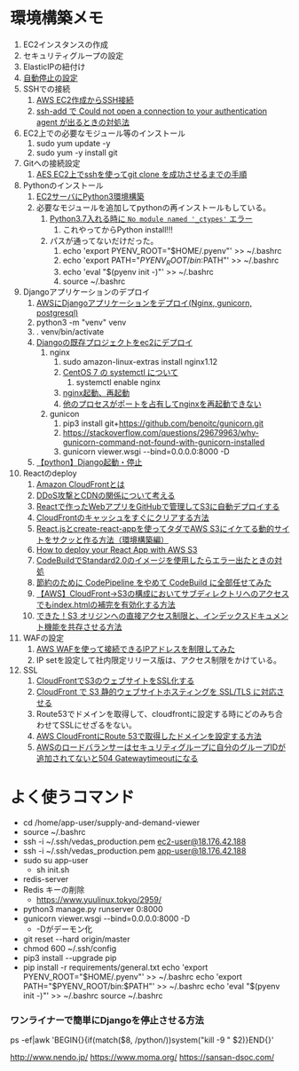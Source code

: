 # 環境構築メモ
 1. EC2インスタンスの作成
 2. セキュリティグループの設定
 3. ElasticIPの紐付け
 4. [自動停止の設定](https://qiita.com/kosuge/items/dfaf7e6586da17818039)
 5. SSHでの接続
    1. [AWS EC2作成からSSH接続](https://qiita.com/gurensouen/items/7382c2d14763436466d2)
    2. [ssh-add で Could not open a connection to your authentication agent が出るときの対処法](https://qiita.com/ytheta/items/cbbd0b833c19784dfa1e)
 6. EC2上での必要なモジュール等のインストール
    1. sudo yum update -y
    2. sudo yum -y install git
 7. Gitへの接続設定
    1. [AES EC2上でsshを使ってgit clone を成功させるまでの手順](https://qiita.com/konuma1022/items/986eb58d4b94bef0c0a5)
 8. Pythonのインストール
    1. [EC2サーバにPython3環境構築](https://qiita.com/tisk_jdb/items/01bd6ef9209acc3a275f)
    2. 必要なモジュールを追加してpythonの再インストールもしている。
       1. [Python3.7入れる時に `No module named '_ctypes'` エラー](http://saruhei1989.hatenablog.com/entry/2019/04/06/090000)
          1. これやってからPython install!!!
       2. パスが通ってないだけだった。
          1. echo 'export PYENV_ROOT="$HOME/.pyenv"' >> ~/.bashrc
          2. echo 'export PATH="$PYENV_ROOT/bin:$PATH"' >> ~/.bashrc
          3. echo 'eval "$(pyenv init -)"' >> ~/.bashrc
          4. source ~/.bashrc
 9.  Djangoアプリケーションのデプロイ
     1.  [AWSにDjangoアプリケーションをデプロイ(Nginx, gunicorn, postgresql)](https://qiita.com/pokotsun/items/1272479e36c5146c6609)
     2.  python3 -m "venv" venv
     3.  . venv/bin/activate
     4.  [Djangoの既存プロジェクトをec2にデプロイ](https://qiita.com/kur/items/fb75354ee53671c79614)
         1.  nginx
             1.  sudo amazon-linux-extras install nginx1.12
             2.  [CentOS 7 の systemctl について](https://labs.precs.co.jp/2014/12/16/75/)
                 1.  systemctl enable nginx
             3.  [nginx起動、再起動](https://qiita.com/Kaisyou/items/dadf6fe9ee93fb69e76c)
             4.  [他のプロセスがポートを占有してnginxを再起動できない](https://qiita.com/Yu-s/items/64c54def20e5fa64edd1)
         2.  gunicon
             1.  pip3 install git+https://github.com/benoitc/gunicorn.git
             2.  https://stackoverflow.com/questions/29679963/why-gunicorn-command-not-found-with-gunicorn-installed
             3.  gunicorn viewer.wsgi --bind=0.0.0.0:8000 -D
     5.  [【python】Django起動・停止](https://tokyo-engineer.com/python_django_start_stop/)
 10. Reactのdeploy
     1.  [Amazon CloudFrontとは](https://hacknote.jp/archives/41668/)
     2.  [DDoS攻撃とCDNの関係について考える](https://www.orangeitems.com/entry/2018/10/31/062000)
     3.  [Reactで作ったWebアプリをGitHubで管理してS3に自動デプロイする](https://s8a.jp/react-github-aws-s3-auto-deploy)
     4.  [CloudFrontのキャッシュをすぐにクリアする方法](https://www.aruse.net/entry/2018/10/08/090631)
     5.  [React.jsとcreate-react-appを使ってタダでAWS S3にイケてる動的サイトをサクッと作る方法（環境構築編）](https://goleiro.hatenablog.com/entry/2017/03/20/030018)
     6.  [How to deploy your React App with AWS S3](https://medium.com/dailyjs/a-guide-to-deploying-your-react-app-with-aws-s3-including-https-a-custom-domain-a-cdn-and-58245251f081)
     7.  [CodeBuildでStandard2.0のイメージを使用したらエラー出たときの対処](https://qiita.com/maruware/items/c3a6f6741220ef3e61f7)
     8.  [節約のために CodePipeline をやめて CodeBuild に全部任せてみた](https://michimani.net/post/aws-use-only-codebuild/)
     9.  [【AWS】CloudFront→S3の構成においてサブディレクトリへのアクセスでもindex.htmlの補完を有効化する方法](https://gadgeterkun.hatenablog.com/entry/20191120/1574211600)
     10. [できた！S3 オリジンへの直接アクセス制限と、インデックスドキュメント機能を共存させる方法](https://dev.classmethod.jp/cloud/aws/directory-indexes-in-s3-origin-backed-cloudfront/)
 11. WAFの設定
     1.  [AWS WAFを使って接続できるIPアドレスを制限してみた](https://dev.classmethod.jp/cloud/aws/aws-waf-ip-block/)
     2.  IP setを設定して社内限定リリース版は、アクセス制限をかけている。
 12. SSL
     1.  [CloudFrontでS3のウェブサイトをSSL化する](https://qiita.com/jasbulilit/items/73d70a01a5d3b520450f)
     2.  [CloudFront で S3 静的ウェブサイトホスティングを SSL/TLS に対応させる](https://dev.classmethod.jp/cloud/aws/tls-for-s3-web-hosting-with-cloudfront/)
     3.  Route53でドメインを取得して、cloudfrontに設定する時にどのみち合わせてSSLにせざるをない。
     4.  [AWS CloudFrontにRoute 53で取得したドメインを設定する方法](https://tomokazu-kozuma.com/how-to-set-the-domain-acquired-by-route53-to-aws-cloudfront/)
     5.  [AWSのロードバランサーはセキュリティグループに自分のグループIDが追加されてないと504 Gatewaytimeoutになる](https://yoshinorin.net/2018/06/16/aws-loadbalancer-504-gatewaytimeout/)

# よく使うコマンド
 - cd /home/app-user/supply-and-demand-viewer
 - source ~/.bashrc
 - ssh -i ~/.ssh/vedas_production.pem ec2-user@18.176.42.188
 - ssh -i ~/.ssh/vedas_production.pem app-user@18.176.42.188
 - sudo su app-user
   - sh init.sh
 - redis-server
 - Redis キーの削除
   - https://www.yuulinux.tokyo/2959/
 - python3 manage.py runserver 0:8000
 - gunicorn viewer.wsgi --bind=0.0.0.0:8000 -D
   - -Dがデーモン化
 - git reset --hard origin/master
- chmod 600 ~/.ssh/config
- pip3 install --upgrade pip
- pip install -r requirements/general.txt
echo 'export PYENV_ROOT="$HOME/.pyenv"' >> ~/.bashrc
echo 'export PATH="$PYENV_ROOT/bin:$PATH"' >> ~/.bashrc
echo 'eval "$(pyenv init -)"' >> ~/.bashrc
source ~/.bashrc
### ワンライナーで簡単にDjangoを停止させる方法
ps -ef|awk 'BEGIN{}{if(match($8, /python/))system("kill -9 " $2)}END{}'

http://www.nendo.jp/
https://www.moma.org/
https://sansan-dsoc.com/